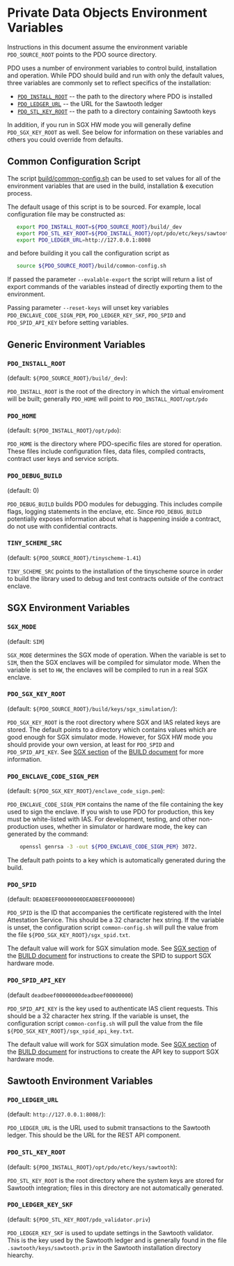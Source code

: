 <!---
Licensed under Creative Commons Attribution 4.0 International License
https://creativecommons.org/licenses/by/4.0/
--->
# Private Data Objects Environment Variables

Instructions in this document assume the environment variable
`PDO_SOURCE_ROOT` points to the PDO source directory.

PDO uses a number of environment variables to control build,
installation and operation. While PDO should build and run with only the
default values, three variables are commonly set to reflect specifics of
the installation:

  * [`PDO_INSTALL_ROOT`](#pdo_install_root) -- the path to the directory where PDO is installed
  * [`PDO_LEDGER_URL`](#pdo_ledger_url) -- the URL for the Sawtooth ledger
  * [`PDO_STL_KEY_ROOT`](#pdo_stl_key_root) -- the path to a directory containing Sawtooth keys

In addition, if you run in SGX HW mode you will generally define
`PDO_SGX_KEY_ROOT` as well. See below for information on these variables
and others you could override from defaults.

<!-- -------------------------------------------------- -->
<!-- -------------------------------------------------- -->
## Common Configuration Script

The script
[build/common-config.sh](../build/common-config.sh)
can be used to set values for all of the environment variables that are
used in the build, installation & execution process.

The default usage of this script is to be sourced. For example, local
configuration file may be constructed as:

```bash
   export PDO_INSTALL_ROOT=${PDO_SOURCE_ROOT}/build/_dev
   export PDO_STL_KEY_ROOT=${PDO_INSTALL_ROOT}/opt/pdo/etc/keys/sawtooth
   export PDO_LEDGER_URL=http://127.0.0.1:8008
```
and before building it you call the configuration script as

```bash
   source ${PDO_SOURCE_ROOT}/build/common-config.sh
```

If passed the parameter `--evalable-export` the script will return a
list of export commands of the variables instead of directly exporting
them to the environment.

Passing parameter `--reset-keys` will unset key variables
`PDO_ENCLAVE_CODE_SIGN_PEM`, `PDO_LEDGER_KEY_SKF`,
`PDO_SPID` and `PDO_SPID_API_KEY` before setting variables.

<!-- -------------------------------------------------- -->
<!-- -------------------------------------------------- -->
## Generic Environment Variables

<!-- -------------------------------------------------- -->
### `PDO_INSTALL_ROOT`
(default: `${PDO_SOURCE_ROOT}/build/_dev`):

`PDO_INSTALL_ROOT` is the root of the directory in which the virtual
enviroment will be built; generally `PDO_HOME` will point to
`PDO_INSTALL_ROOT/opt/pdo`

<!-- -------------------------------------------------- -->
### `PDO_HOME`
(default: `${PDO_INSTALL_ROOT}/opt/pdo`):

`PDO_HOME` is the directory where PDO-specific files are stored for
operation. These files include configuration files, data files, compiled
contracts, contract user keys and service scripts.

<!-- -------------------------------------------------- -->
### `PDO_DEBUG_BUILD`
(default: 0)

`PDO_DEBUG_BUILD` builds PDO modules for debugging. This includes
compile flags, logging statements in the enclave, etc. Since
`PDO_DEBUG_BUILD` potentially exposes information about what is
happening inside a contract, do not use with confidential contracts.

<!-- -------------------------------------------------- -->
### `TINY_SCHEME_SRC`
(default: `${PDO_SOURCE_ROOT}/tinyscheme-1.41`)

`TINY_SCHEME_SRC` points to the installation of the tinyscheme source in
order to build the library used to debug and test contracts outside of
the contract enclave.

<!-- -------------------------------------------------- -->
<!-- -------------------------------------------------- -->
## SGX Environment Variables

<!-- -------------------------------------------------- -->
### `SGX_MODE`
(default: `SIM`)

`SGX_MODE` determines the SGX mode of operation. When the variable is
set to `SIM`, then the SGX enclaves will be compiled for simulator
mode. When the variable is set to `HW`, the enclaves will be compiled to
run in a real SGX enclave.

<!-- -------------------------------------------------- -->
### `PDO_SGX_KEY_ROOT`
(default: `${PDO_SOURCE_ROOT}/build/keys/sgx_simulation/`):

`PDO_SGX_KEY_ROOT` is the root directory where SGX and IAS related keys
are stored. The default points to a directory which contains values
which are good enough for SGX simulator mode. However, for SGX HW mode
you should provide your own version, at least for `PDO_SPID` and
`PDO_SPID_API_KEY`. See [SGX section](install.md#SGX) of the
[BUILD document](install.md) for more information.

<!-- -------------------------------------------------- -->
### `PDO_ENCLAVE_CODE_SIGN_PEM`
(default: `${PDO_SGX_KEY_ROOT}/enclave_code_sign.pem`):

`PDO_ENCLAVE_CODE_SIGN_PEM` contains the name of the file containing the
key used to sign the enclave. If you wish to use PDO for production,
this key must be white-listed with IAS.  For development, testing, and
other non-production uses, whether in simulator or hardware mode, the
key can generated by the command:

```bash
    openssl genrsa -3 -out ${PDO_ENCLAVE_CODE_SIGN_PEM} 3072.
```

The default path points to a key which is automatically generated during
the build.

<!-- -------------------------------------------------- -->
### `PDO_SPID`
(default: `DEADBEEF00000000DEADBEEF00000000`)

`PDO_SPID` is the ID that accompanies the certificate registered with
the Intel Attestation Service. This should be a 32 character hex
string. If the variable is unset, the configuration script
`common-config.sh` will pull the value from the file
`${PDO_SGX_KEY_ROOT}/sgx_spid.txt`.

The default value will work for SGX simulation mode. See
[SGX section](install.md#SGX) of the [BUILD document](install.md) for
instructions to create the SPID to support SGX hardware mode.

<!-- -------------------------------------------------- -->
### `PDO_SPID_API_KEY`
(default `deadbeef00000000deadbeef00000000`)

`PDO_SPID_API_KEY` is the key used to authenticate IAS client
requests. This should be a 32 character hex string.
If the variable is unset, the configuration script
`common-config.sh` will pull the value from the file
`${PDO_SGX_KEY_ROOT}/sgx_spid_api_key.txt`.

The default value will work for SGX simulation mode. See
[SGX section](install.md#SGX) of the [BUILD document](install.md) for
instructions to create the API key to support SGX hardware mode.

<!-- -------------------------------------------------- -->
<!-- -------------------------------------------------- -->
## Sawtooth Environment Variables

<!-- -------------------------------------------------- -->
### `PDO_LEDGER_URL`
(default: `http://127.0.0.1:8008/`):

`PDO_LEDGER_URL` is the URL used to submit transactions to the Sawtooth
ledger. This should be the URL for the REST API component.

<!-- -------------------------------------------------- -->
### `PDO_STL_KEY_ROOT`
(default: `${PDO_INSTALL_ROOT}/opt/pdo/etc/keys/sawtooth`):

`PDO_STL_KEY_ROOT` is the root directory where the system keys are
stored for Sawtooth integration; files in this directory are not
automatically generated.

<!-- -------------------------------------------------- -->
### `PDO_LEDGER_KEY_SKF`
(default: `${PDO_STL_KEY_ROOT/pdo_validator.priv`)

`PDO_LEDGER_KEY_SKF` is used to update settings in the Sawtooth
validator. This is the key used by the Sawtooth ledger and is generally
found in the file `.sawtooth/keys/sawtooth.priv` in the Sawtooth
installation directory hiearchy.
